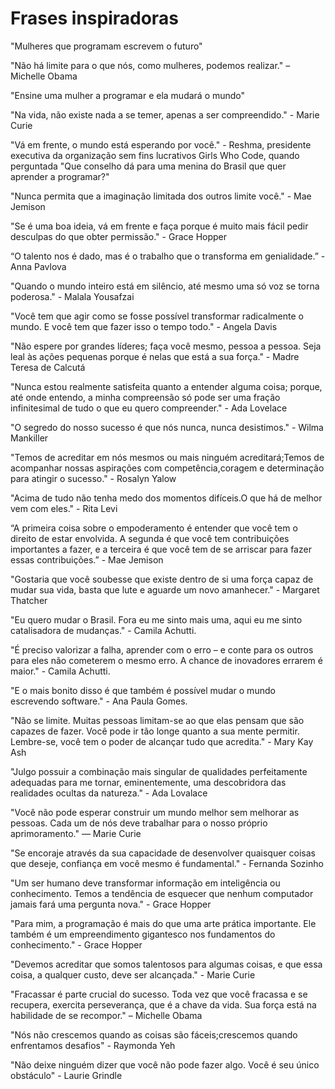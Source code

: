 # Frases inspiradoras

"Mulheres que programam escrevem o futuro"

"Não há limite para o que nós, como mulheres, podemos realizar." – Michelle Obama 

"Ensine uma mulher a programar e ela mudará o mundo"

"Na vida, não existe nada a se temer, apenas a ser compreendido." - Marie Curie

"Vá em frente, o mundo está esperando por você." -  Reshma, presidente executiva da organização sem fins lucrativos Girls Who Code, quando perguntada "Que conselho dá para uma menina do Brasil que quer aprender a programar?"

"Nunca permita que a imaginação limitada dos outros limite você." - Mae Jemison

"Se é uma boa ideia, vá em frente e faça porque é muito mais fácil pedir desculpas do que obter permissão." - Grace Hopper 

“O talento nos é dado, mas é o trabalho que o transforma em genialidade.” - Anna Pavlova

"Quando o mundo inteiro está em silêncio, até mesmo uma só voz se torna poderosa." - Malala Yousafzai

"Você tem que agir como se fosse possível transformar radicalmente o mundo. E você tem que fazer isso o tempo todo." - Angela Davis

"Não espere por grandes líderes; faça você mesmo, pessoa a pessoa. Seja leal às ações pequenas porque é nelas que está a sua força." - Madre Teresa de Calcutá

"Nunca estou realmente satisfeita quanto a entender alguma coisa; porque, até onde entendo, a minha compreensão só pode ser uma fração infinitesimal de tudo o que eu quero compreender." - Ada Lovelace

"O segredo do nosso sucesso é que nós nunca, nunca desistimos." - Wilma Mankiller

"Temos de acreditar em nós mesmos ou mais ninguém acreditará;Temos de acompanhar nossas aspirações com competência,coragem e determinação para atingir o sucesso." - Rosalyn Yalow

"Acima de tudo não tenha medo dos momentos difíceis.O que há de melhor vem com eles." - Rita Levi

“A primeira coisa sobre o empoderamento é entender que você tem o direito de estar envolvida. A segunda é que você tem contribuições importantes a fazer, e a terceira é que você tem de se arriscar para fazer essas contribuições.” - Mae Jemison

"Gostaria que você soubesse que existe dentro de si uma força capaz de mudar sua vida, basta que lute e aguarde um novo amanhecer."  - Margaret Thatcher

"Eu quero mudar o Brasil. Fora eu me sinto mais uma, aqui eu me sinto catalisadora de mudanças." - Camila Achutti.

"É preciso valorizar a falha, aprender com o erro – e conte para os outros para eles não cometerem o mesmo erro. A chance de inovadores errarem é maior." - Camila Achutti.

"E o mais bonito disso é que também é possível mudar o mundo escrevendo software." - Ana Paula Gomes.

"Não se limite. Muitas pessoas limitam-se ao que elas pensam que são capazes de fazer. Você pode ir tão longe quanto a sua mente permitir. Lembre-se, você tem o poder de alcançar tudo que acredita." - Mary Kay Ash

"Julgo possuir a combinação mais singular de qualidades perfeitamente adequadas para me tornar, eminentemente, uma descobridora das realidades ocultas da natureza." - Ada Lovalace

"⁠Você não pode esperar construir um mundo melhor sem melhorar as pessoas. Cada um de nós deve trabalhar para o nosso próprio aprimoramento." —  Marie Curie

"Se encoraje através da sua capacidade de desenvolver quaisquer coisas que deseje, confiança em você 
mesmo é fundamental." - Fernanda Sozinho

"Um ser humano deve transformar informação em inteligência ou conhecimento. Temos a tendência de esquecer que nenhum computador jamais fará uma pergunta nova." - Grace Hopper

"Para mim, a programação é mais do que uma arte prática importante. Ele também é um empreendimento gigantesco nos fundamentos do conhecimento." - Grace Hopper

"Devemos acreditar que somos talentosos para algumas coisas, e que essa coisa, a qualquer custo, deve ser alcançada." - Marie Curie

"Fracassar é parte crucial do sucesso. Toda vez que você fracassa e se recupera, exercita perseverança, que é a chave da vida. Sua força está na habilidade de se recompor." – Michelle Obama

"Nós não crescemos quando as coisas são fáceis;crescemos quando enfrentamos desafios" - Raymonda Yeh

"Não deixe ninguém dizer que você não pode fazer algo. Você é seu único obstáculo" - Laurie Grindle
